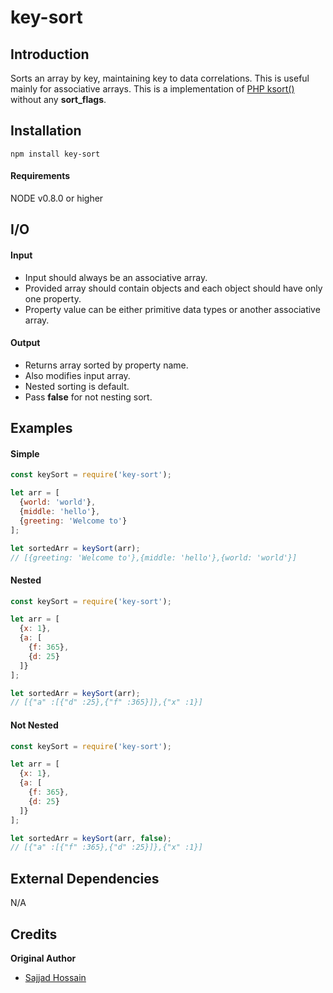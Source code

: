 # key-sort

## Introduction


Sorts an array by key, maintaining key to data correlations. This is useful mainly for associative arrays.
This is a implementation of [PHP ksort()](http://php.net/manual/en/function.ksort.php) without any **sort_flags**.

## Installation

```npm install key-sort```

#### Requirements
NODE v0.8.0 or higher

## I/O

#### Input
- Input should always be an associative array.
- Provided array should contain objects and each object should have only one property.
- Property value can be either primitive data types or another associative array.
#### Output
- Returns array sorted by property name.
- Also modifies input array.
- Nested sorting is default.
- Pass **false** for not nesting sort.

## Examples

#### Simple
```javascript
const keySort = require('key-sort');

let arr = [
  {world: 'world'},
  {middle: 'hello'},
  {greeting: 'Welcome to'}
];

let sortedArr = keySort(arr);
// [{greeting: 'Welcome to'},{middle: 'hello'},{world: 'world'}]
```

#### Nested
```javascript
const keySort = require('key-sort');

let arr = [
  {x: 1},
  {a: [
    {f: 365},
    {d: 25}
  ]}
];

let sortedArr = keySort(arr);
// [{"a" :[{"d" :25},{"f" :365}]},{"x" :1}]
```

#### Not Nested
```javascript
const keySort = require('key-sort');

let arr = [
  {x: 1},
  {a: [
    {f: 365},
    {d: 25}
  ]}
];

let sortedArr = keySort(arr, false);
// [{"a" :[{"f" :365},{"d" :25}]},{"x" :1}]
```

## External Dependencies
N/A

## Credits

**Original Author**

* [Sajjad Hossain](https://github.com/Halum)
